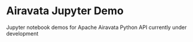 # Airavata Jupyter Demo
Jupyter notebook demos for Apache Airavata Python API currently under development 
